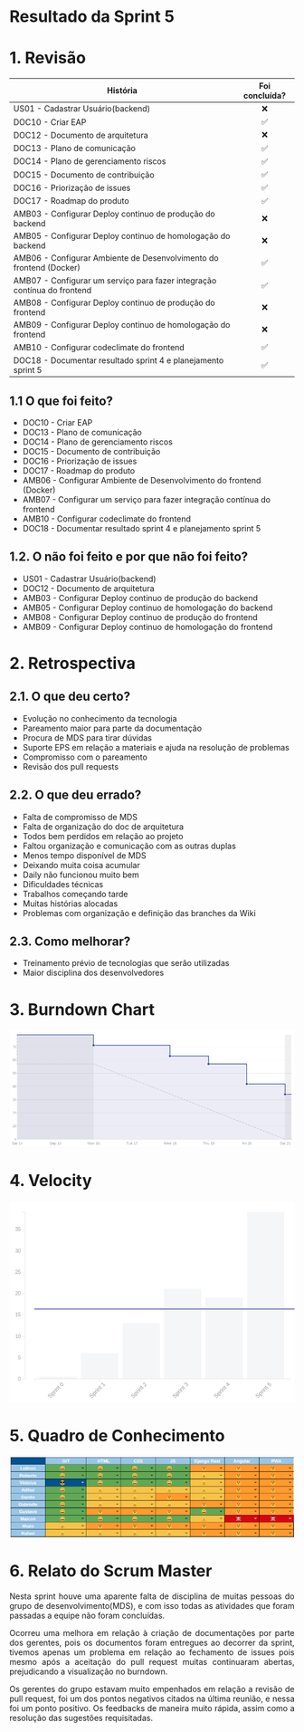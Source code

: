 # Resultado da Sprint 5

 # 1. Revisão

| História | Foi concluída? |
| -------- | :----: |
| US01 - Cadastrar Usuário(backend) | :x: |
| DOC10 - Criar EAP | :white_check_mark: |
| DOC12 - Documento de arquitetura | :x: |
| DOC13 - Plano de comunicação | :white_check_mark: |
| DOC14 - Plano de gerenciamento riscos | :white_check_mark: |
| DOC15 - Documento de contribuição | :white_check_mark: |
| DOC16 - Priorização de issues | :white_check_mark: |
| DOC17 - Roadmap do produto | :white_check_mark: |
| AMB03 - Configurar Deploy continuo de produção do backend | :x: | 
| AMB05 - Configurar Deploy continuo de homologação do backend | :x: | 
| AMB06 - Configurar Ambiente de Desenvolvimento do frontend (Docker) | :white_check_mark: | 
| AMB07 - Configurar um serviço para fazer integração contínua do frontend | :white_check_mark: | 
| AMB08 - Configurar Deploy continuo de produção do frontend | :x: | 
| AMB09 - Configurar Deploy continuo de homologação do frontend | :x: | 
| AMB10 - Configurar codeclimate do frontend | :white_check_mark: |
| DOC18 - Documentar resultado sprint 4 e planejamento sprint 5 | :white_check_mark: |


## 1.1 O que foi feito?

* DOC10 - Criar EAP
* DOC13 - Plano de comunicação 
* DOC14 - Plano de gerenciamento riscos 
* DOC15 - Documento de contribuição 
* DOC16 - Priorização de issues 
* DOC17 - Roadmap do produto 
* AMB06 - Configurar Ambiente de Desenvolvimento do frontend (Docker)  
* AMB07 - Configurar um serviço para fazer integração contínua do frontend  
* AMB10 - Configurar codeclimate do frontend 
* DOC18 - Documentar resultado sprint 4 e planejamento sprint 5 


## 1.2. O não foi feito e por que não foi feito?

* US01 - Cadastrar Usuário(backend) 
* DOC12 - Documento de arquitetura 
* AMB03 - Configurar Deploy continuo de produção do backend  
* AMB05 - Configurar Deploy continuo de homologação do backend  
* AMB08 - Configurar Deploy continuo de produção do frontend  
* AMB09 - Configurar Deploy continuo de homologação do frontend  

# 2. Retrospectiva

## 2.1. O que deu certo?  

* Evolução no conhecimento da tecnologia
* Pareamento maior para parte da documentação
* Procura de MDS para tirar dúvidas
* Suporte EPS em relação a materiais e ajuda na resolução de problemas
* Compromisso com o pareamento
* Revisão dos pull requests

## 2.2. O que deu errado? 

* Falta de compromisso de MDS
* Falta de organização do doc de arquitetura
* Todos bem perdidos em relação ao projeto
* Faltou organização e comunicação com as outras duplas
* Menos tempo disponível de MDS
* Deixando muita coisa acumular
* Daily não funcionou muito bem
* Dificuldades técnicas
* Trabalhos começando tarde
* Muitas histórias alocadas
* Problemas com organização e definição das branches da Wiki

## 2.3. Como melhorar?

* Treinamento prévio de tecnologias que serão utilizadas
* Maior disciplina dos desenvolvedores

# 3. Burndown Chart
![Sprint 5 - Burndown](../../imagens/burndown/burndown5.png)

# 4. Velocity
![Sprint 5 - Velocity](../../imagens/velocity/velocity5.png)

# 5. Quadro de Conhecimento
![Sprint 5 - Quadro de conhecimento](../../imagens/quadro_conhecimento/quadro_conhecimento5.png)

# 6. Relato do Scrum Master

<p align = "justify">
Nesta sprint houve uma aparente falta de disciplina de muitas pessoas do grupo de desenvolvimento(MDS), e com isso todas as atividades que foram passadas a equipe não foram concluídas.
</p>
<p align = "justify">
Ocorreu uma melhora em relação à criação de documentações por parte dos gerentes, pois os documentos foram entregues ao decorrer da sprint, tivemos apenas um problema em relação ao fechamento de issues pois mesmo após a aceitação do pull request muitas continuaram abertas, prejudicando a visualização no burndown. 
</p>
<p align = "justify">
Os gerentes do grupo estavam muito empenhados em relação a revisão de pull request, foi um dos pontos negativos citados na última reunião, e nessa foi um ponto positivo. Os feedbacks de maneira muito rápida, assim como a resolução das sugestões requisitadas.
</p>

